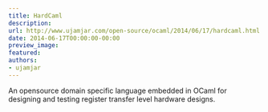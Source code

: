 ```yaml
---
title: HardCaml
description:
url: http://www.ujamjar.com/open-source/ocaml/2014/06/17/hardcaml.html
date: 2014-06-17T00:00:00-00:00
preview_image:
featured:
authors:
- ujamjar
---
```


<p>An opensource domain specific language embedded in OCaml for designing and testing 
register transfer level hardware designs.</p>


